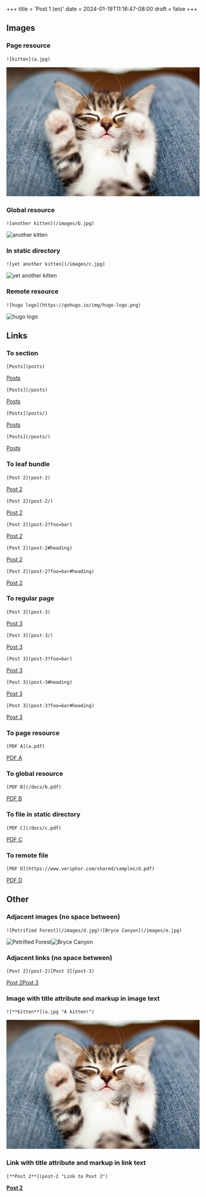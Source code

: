 +++
title = 'Post 1 (en)'
date = 2024-01-19T11:16:47-08:00
draft = false
+++

## Images

### Page resource

```text
![kitten](a.jpg) 
```

![kitten](a.jpg)

### Global resource

```text
![another kitten](/images/b.jpg)
```

![another kitten](/images/b.jpg)

### In static directory

```text
![yet another kitten](/images/c.jpg)
```

![yet another kitten](/images/c.jpg)

### Remote resource

```text
![hugo logo](https://gohugo.io/img/hugo-logo.png)
```

![hugo logo](https://gohugo.io/img/hugo-logo.png)

## Links

### To section

```text
[Posts](posts)
```

[Posts](posts)

```text
[Posts](/posts)
```

[Posts](/posts)

```text
[Posts](posts/)
```

[Posts](posts/)

```text
[Posts](/posts/)
```

[Posts](/posts/)

### To leaf bundle

```text
[Post 2](post-2)
```

[Post 2](post-2)

```text
[Post 2](post-2/)
```

[Post 2](post-2)

```text
[Post 2](post-2?foo=bar)
```

[Post 2](post-2?foo=bar)

```text
[Post 2](post-2#heading)
```

[Post 2](post-2#heading)

```text
[Post 2](post-2?foo=bar#heading)
```

[Post 2](post-2?foo=bar#heading)

### To regular page

```text
[Post 3](post-3)
```

[Post 3](post-3)

```text
[Post 3](post-3/)
```

[Post 3](post-3)

```text
[Post 3](post-3?foo=bar)
```

[Post 3](post-3?foo=bar)

```text
[Post 3](post-3#heading)
```

[Post 3](post-3#heading)

```text
[Post 3](post-3?foo=bar#heading)
```

[Post 3](post-3?foo=bar#heading)

### To page resource

```text
[PDF A](a.pdf)
```

[PDF A](a.pdf)

### To global resource

```text
[PDF B](/docs/b.pdf)
```

[PDF B](/docs/b.pdf)

### To file in static directory

```text
[PDF C](/docs/c.pdf)
```

[PDF C](/docs/c.pdf)

### To remote file

```text
[PDF D](https://www.veriphor.com/shared/samples/d.pdf)
```

[PDF D](https://www.veriphor.com/shared/samples/d.pdf)

## Other

### Adjacent images (no space between)

```text
![Petrified Forest](/images/d.jpg)![Bryce Canyon](/images/e.jpg)
```

![Petrified Forest](/images/d.jpg)![Bryce Canyon](/images/e.jpg)

### Adjacent links (no space between)

```text
[Post 2](post-2)[Post 3](post-3)
```

[Post 2](post-2)[Post 3](post-3)

### Image with title attribute and markup in image text

```text
![**kitten**](a.jpg "A kitten!")
```

![**kitten**](a.jpg "A kitten!")

### Link with title attribute and markup in link text

```text
[**Post 2**](post-2 "Link to Post 2")
```

[**Post 2**](post-2 "Link to Post 2")
